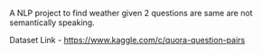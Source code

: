 A NLP project to find weather given 2 questions are same are not semantically speaking.

Dataset Link - https://www.kaggle.com/c/quora-question-pairs